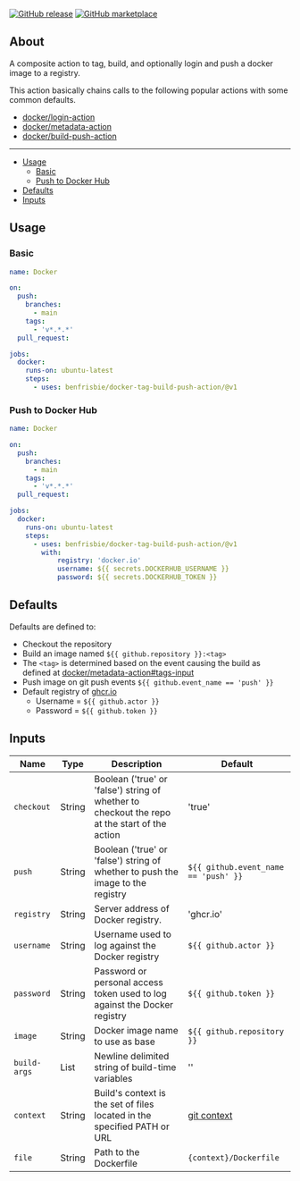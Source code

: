 [![GitHub release](https://img.shields.io/github/release/benfrisbie/docker-tag-build-push-action.svg?style=flat-square)](https://github.com/benfrisbie/docker-tag-build-push-action/releases/latest)
[![GitHub marketplace](https://img.shields.io/badge/marketplace-benfrisbie--docker--tag--build--push--action-blue?logo=github&style=flat-square)](https://github.com/marketplace/actions/docker-tag-build-push)

## About
A composite action to tag, build, and optionally login and push a docker image to a registry.

This action basically chains calls to the following popular actions with some common defaults.
- [docker/login-action](https://github.com/docker/login-action)
- [docker/metadata-action](https://github.com/docker/metadata-action)
- [docker/build-push-action](https://github.com/docker/build-push-action)
___

* [Usage](#usage)
    * [Basic](#basic)
    * [Push to Docker Hub](#push-to-docker-hub)
* [Defaults](#defaults)
* [Inputs](#inputs)

## Usage
### Basic
```yaml
name: Docker

on:
  push:
    branches:
      - main
    tags:
      - 'v*.*.*'
  pull_request:

jobs:
  docker:
    runs-on: ubuntu-latest
    steps:
      - uses: benfrisbie/docker-tag-build-push-action/@v1
```
### Push to Docker Hub
```yaml
name: Docker

on:
  push:
    branches:
      - main
    tags:
      - 'v*.*.*'
  pull_request:

jobs:
  docker:
    runs-on: ubuntu-latest
    steps:
      - uses: benfrisbie/docker-tag-build-push-action/@v1
        with:
            registry: 'docker.io'
            username: ${{ secrets.DOCKERHUB_USERNAME }}
            password: ${{ secrets.DOCKERHUB_TOKEN }}
```

## Defaults
Defaults are defined to:
- Checkout the repository
- Build an image named `${{ github.repository }}:<tag>` 
- The `<tag>` is determined based on the event causing the build as defined at [docker/metadata-action#tags-input](https://github.com/docker/metadata-action#tags-input)
- Push image on git push events `${{ github.event_name == 'push' }}`
- Default registry of [ghcr.io](ghcr.io)
    - Username = `${{ github.actor }}`
    - Password = `${{ github.token }}`

## Inputs
| Name         | Type   | Description                                                                                   | Default                                                                |
|--------------|--------|-----------------------------------------------------------------------------------------------| ---------------------------------------------------------------------- |
| `checkout`   | String | Boolean ('true' or 'false') string of whether to checkout the repo at the start of the action | 'true'                                                                 |
| `push`       | String | Boolean ('true' or 'false') string of whether to push the image to the registry               | `${{ github.event_name == 'push' }}`                                   |
| `registry`   | String | Server address of Docker registry.                                                            | 'ghcr.io'                                                              |
| `username`   | String | Username used to log against the Docker registry                                              | `${{ github.actor }}`                                                  |
| `password`   | String | Password or personal access token used to log against the Docker registry                     | `${{ github.token }}`                                                  |
| `image`      | String | Docker image name to use as base                                                              | `${{ github.repository }}`                                             |
| `build-args` | List   | Newline delimited string of build-time variables                                              | ''                                                                     |
| `context`    | String | Build's context is the set of files located in the specified PATH or URL                      | [git context](https://github.com/docker/build-push-action#git-context) |
| `file`       | String | Path to the Dockerfile                                                                        | `{context}/Dockerfile`                                                 |